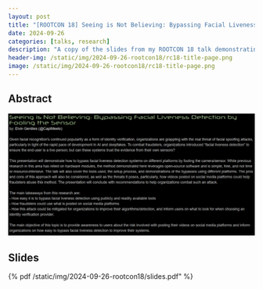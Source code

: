 ```yaml
---
layout: post
title: "[ROOTCON 18] Seeing is Not Believing: Bypassing Facial Liveness Detection by Fooling the Sensor"
date: 2024-09-26
categories: [talks, research]
description: "A copy of the slides from my ROOTCON 18 talk demonstrating how to bypass facial liveness detection systems on different platforms."
header-img: /static/img/2024-09-26-rootcon18/rc18-title-page.png
image: /static/img/2024-09-26-rootcon18/rc18-title-page.png
---
```


## Abstract

[![Abstract](/static/img/2024-09-26-rootcon18/rc18-abstract.png)](/static/img/2024-09-26-rootcon18/rc18-abstract.png)

## Slides

{% pdf /static/img/2024-09-26-rootcon18/slides.pdf" %}
